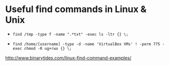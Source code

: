 # Useful find commands in Linux & Unix

- `find /tmp -type f -name ".*txt" -exec ls -ltr {} \;`

- `find /home/[username] -type -d -name 'VirtualBox VMs' ! -perm 775 -exec chmod -R ug+rwx {} \;`


http://www.binarytides.com/linux-find-command-examples/
